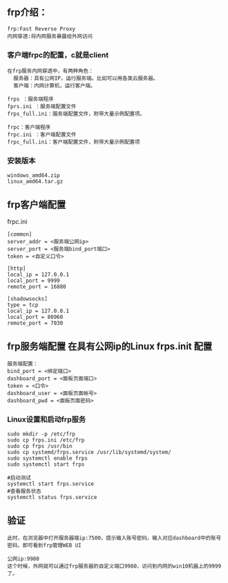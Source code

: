 
## frp介绍：
```
frp:Fast Reverse Proxy
内网穿透:将内网服务暴露给外网访问
```
### 客户端frpc的配置，c就是client
```
在frp服务内网穿透中，有两种角色：
  服务器：具有公网IP，运行服务端。比如可以用各类云服务器。
  客户端：内网计算机，运行客户端。

frps ：服务端程序
fprs.ini ：服务端配置文件
frps_full.ini：服务端配置文件，附带大量示例配置项。

frpc：客户端程序
frpc.ini ：客户端配置文件
frpc_full.ini：客户端配置文件，附带大量示例配置项
```

### 安装版本
```
windows_amd64.zip
linux_amd64.tar.gz
```


## frp客户端配置
frpc.ini
```
[common]
server_addr = <服务端公网ip>
server_port = <服务端bind_port端口>
token = <自定义口令>

[http]
local_ip = 127.0.0.1
local_port = 9999
remote_port = 16880

[shadowsocks]
type = tcp
local_ip = 127.0.0.1
local_port = 80960
remote_port = 7030
```

## frp服务端配置 在具有公网ip的Linux frps.init 配置
```
服务端配置：
bind_port = <绑定端口>
dashboard_port = <面板页面端口>
token = <口令>
dashboard_user = <面板页面帐号>
dashboard_pwd = <面板页面密码>
```

### Linux设置和启动frp服务
```
sudo mkdir -p /etc/frp
sudo cp frps.ini /etc/frp
sudo cp frps /usr/bin
sudo cp systemd/frps.service /usr/lib/systemd/system/
sudo systemctl enable frps
sudo systemctl start frps

#启动测试
systemctl start frps.service
#查看服务状态
systemctl status frps.service
```

## 验证
```
此时，在浏览器中打开服务器端ip:7500，提示输入账号密码，输入对应dashboard中的账号密码，即可看到frp管理WEB UI

公网ip:9980
这个时候，外网就可以通过frp服务器的自定义端口9980，访问到内网的win10机器上的9999了。
```